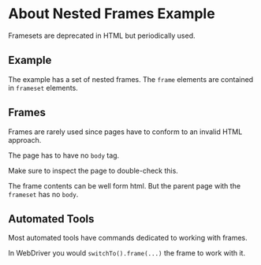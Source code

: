 # About Nested Frames Example

<div class="explanation">
        <p>Framesets are deprecated in HTML but periodically used.
        </p>
</div>

## Example

The example has a set of nested frames. The `frame` elements are contained in `frameset` elements.

## Frames

Frames are rarely used since pages have to conform to an invalid HTML approach.

The page has to have no `body` tag.

Make sure to inspect the page to double-check this.

The frame contents can be well form html. But the parent page with the `frameset` has no `body`.

## Automated Tools

Most automated tools have commands dedicated to working with frames.

In WebDriver you would `switchTo().frame(...)` the frame to work with it.

